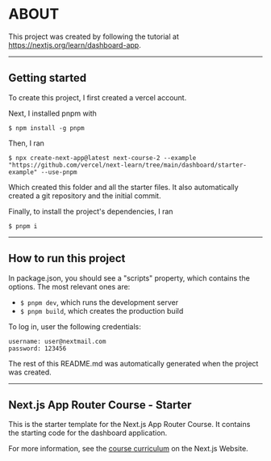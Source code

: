 # ABOUT

This project was created by following the tutorial at https://nextjs.org/learn/dashboard-app.

---

## Getting started

To create this project, I first created a vercel account.

Next, I installed pnpm with

```
$ npm install -g pnpm
```

Then, I ran

```
$ npx create-next-app@latest next-course-2 --example "https://github.com/vercel/next-learn/tree/main/dashboard/starter-example" --use-pnpm
```

Which created this folder and all the starter files.
It also automatically created a git repository and the initial commit.

Finally, to install the project's dependencies, I ran

```
$ pnpm i
```

---

## How to run this project

In package.json, you should see a "scripts" property, which contains the options. The most relevant ones are:
- ``$ pnpm dev``, which runs the development server
- ``$ pnpm build``, which creates the production build

To log in, user the following credentials:
```
username: user@nextmail.com
password: 123456
```

The rest of this README.md was automatically generated when the project was created.

---

## Next.js App Router Course - Starter

This is the starter template for the Next.js App Router Course. It contains the starting code for the dashboard application.

For more information, see the [course curriculum](https://nextjs.org/learn) on the Next.js Website.
